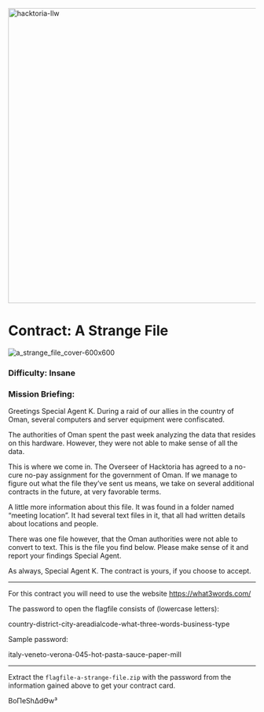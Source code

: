 <img width="600" alt="hacktoria-llw" src="https://user-images.githubusercontent.com/117080369/203552008-2d0e0a07-1815-485b-8f3f-ae7ed7258af8.png">

# Contract: A Strange File
![a_strange_file_cover-600x600](https://user-images.githubusercontent.com/117080369/205494097-10a3e43c-4cba-4ff4-acf8-6226be5ed82e.png)

### Difficulty: Insane

### Mission Briefing:
Greetings Special Agent K. During a raid of our allies in the country of Oman, several computers and server equipment were confiscated.

The authorities of Oman spent the past week analyzing the data that resides on this hardware. However, they were not able to make sense of all the data.

This is where we come in. The Overseer of Hacktoria has agreed to a no-cure no-pay assignment for the government of Oman. If we manage to figure out what the file they’ve sent us means, we take on several additional contracts in the future, at very favorable terms.

A little more information about this file. It was found in a folder named “meeting location”. It had several text files in it, that all had written details about locations and people.

There was one file however, that the Oman authorities were not able to convert to text. This is the file you find below. Please make sense of it and report your findings Special Agent.

As always, Special Agent K. The contract is yours, if you choose to accept.

---

For this contract you will need to use the website https://what3words.com/

The password to open the flagfile consists of (lowercase letters):

country-district-city-areadialcode-what-three-words-business-type

Sample password:

italy-veneto-verona-045-hot-pasta-sauce-paper-mill

---





Extract the `flagfile-a-strange-file.zip` with the password from the information gained above to get your contract card.


BoΠeShΔdϴw³
